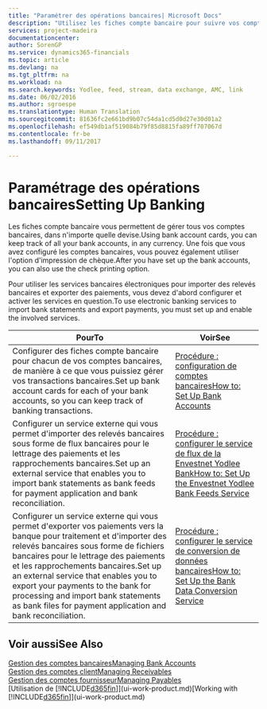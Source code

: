 ```yaml
---
title: "Paramétrer des opérations bancaires| Microsoft Docs"
description: "Utilisez les fiches compte bancaire pour suivre vos comptes bancaires et paramétrer le flux bancaire, telles que Yodlee, pour échanger des données."
services: project-madeira
documentationcenter: 
author: SorenGP
ms.service: dynamics365-financials
ms.topic: article
ms.devlang: na
ms.tgt_pltfrm: na
ms.workload: na
ms.search.keywords: Yodlee, feed, stream, data exchange, AMC, link
ms.date: 06/02/2016
ms.author: sgroespe
ms.translationtype: Human Translation
ms.sourcegitcommit: 81636fc2e661bd9b07c54da1cd5d0d27e30d01a2
ms.openlocfilehash: ef549db1af519084b79f85d8815fa89ff707067d
ms.contentlocale: fr-be
ms.lasthandoff: 09/11/2017

---
```

# <a name="setting-up-banking"></a><span data-ttu-id="9e42b-103">Paramétrage des opérations bancaires</span><span class="sxs-lookup"><span data-stu-id="9e42b-103">Setting Up Banking</span></span>
<span data-ttu-id="9e42b-104">Les fiches compte bancaire vous permettent de gérer tous vos comptes bancaires, dans n'importe quelle devise.</span><span class="sxs-lookup"><span data-stu-id="9e42b-104">Using bank account cards, you can keep track of all your bank accounts, in any currency.</span></span> <span data-ttu-id="9e42b-105">Une fois que vous avez configuré les comptes bancaires, vous pouvez également utiliser l'option d'impression de chèque.</span><span class="sxs-lookup"><span data-stu-id="9e42b-105">After you have set up the bank accounts, you can also use the check printing option.</span></span>

<span data-ttu-id="9e42b-106">Pour utiliser les services bancaires électroniques pour importer des relevés bancaires et exporter des paiements, vous devez d'abord configurer et activer les services en question.</span><span class="sxs-lookup"><span data-stu-id="9e42b-106">To use electronic banking services to import bank statements and  export payments, you must set up and enable the involved services.</span></span>

| <span data-ttu-id="9e42b-107">Pour</span><span class="sxs-lookup"><span data-stu-id="9e42b-107">To</span></span> | <span data-ttu-id="9e42b-108">Voir</span><span class="sxs-lookup"><span data-stu-id="9e42b-108">See</span></span> |
| --- | --- |
| <span data-ttu-id="9e42b-109">Configurer des fiches compte bancaire pour chacun de vos comptes bancaires, de manière à ce que vous puissiez gérer vos transactions bancaires.</span><span class="sxs-lookup"><span data-stu-id="9e42b-109">Set up bank account cards for each of your bank accounts, so you can keep track of banking transactions.</span></span> |[<span data-ttu-id="9e42b-110">Procédure : configuration de comptes bancaires</span><span class="sxs-lookup"><span data-stu-id="9e42b-110">How to: Set Up Bank Accounts</span></span>](bank-how-setup-bank-accounts.md) |
| <span data-ttu-id="9e42b-111">Configurer un service externe qui vous permet d'importer des relevés bancaires sous forme de flux bancaires pour le lettrage des paiements et les rapprochements bancaires.</span><span class="sxs-lookup"><span data-stu-id="9e42b-111">Set up an external service that enables you to import bank statements as bank feeds for payment application and bank reconciliation.</span></span> |[<span data-ttu-id="9e42b-112">Procédure : configurer le service de flux de la Envestnet Yodlee Bank</span><span class="sxs-lookup"><span data-stu-id="9e42b-112">How to: Set Up the Envestnet Yodlee Bank Feeds Service</span></span>](bank-how-setup-bank-statement-service.md) |
| <span data-ttu-id="9e42b-113">Configurer un service externe qui vous permet d'exporter vos paiements vers la banque pour traitement et d'importer des relevés bancaires sous forme de fichiers bancaires pour le lettrage des paiements et les rapprochements bancaires.</span><span class="sxs-lookup"><span data-stu-id="9e42b-113">Set up an external service that enables you to export your payments to the bank for processing  and import bank statements as bank files for payment application and bank reconciliation.</span></span> |[<span data-ttu-id="9e42b-114">Procédure : configurer le service de conversion de données bancaires</span><span class="sxs-lookup"><span data-stu-id="9e42b-114">How to: Set Up the Bank Data Conversion Service</span></span>](bank-how-setup-bank-data-conversion-service.md) |

## <a name="see-also"></a><span data-ttu-id="9e42b-115">Voir aussi</span><span class="sxs-lookup"><span data-stu-id="9e42b-115">See Also</span></span>
[<span data-ttu-id="9e42b-116">Gestion des comptes bancaires</span><span class="sxs-lookup"><span data-stu-id="9e42b-116">Managing Bank Accounts</span></span>](bank-manage-bank-accounts.md)  
[<span data-ttu-id="9e42b-117">Gestion des comptes client</span><span class="sxs-lookup"><span data-stu-id="9e42b-117">Managing Receivables</span></span>](receivables-manage-receivables.md)  
[<span data-ttu-id="9e42b-118">Gestion des comptes fournisseur</span><span class="sxs-lookup"><span data-stu-id="9e42b-118">Managing Payables</span></span>](payables-manage-payables.md)  
<span data-ttu-id="9e42b-119">[Utilisation de [!INCLUDE[d365fin](includes/d365fin_md.md)]](ui-work-product.md)</span><span class="sxs-lookup"><span data-stu-id="9e42b-119">[Working with [!INCLUDE[d365fin](includes/d365fin_md.md)]](ui-work-product.md)</span></span>

